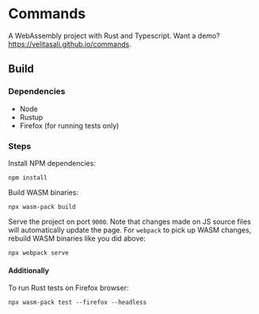 # Commands

A WebAssembly project with Rust and Typescript. Want a demo? 
<https://velitasali.github.io/commands>.

## Build

### Dependencies

* Node
* Rustup
* Firefox (for running tests only)

### Steps

Install NPM dependencies:

```
npm install
```

Build WASM binaries:

```
npx wasm-pack build
```

Serve the project on port `9000`. Note that changes made on JS source files
will automatically update the page. For `webpack` to pick up WASM changes,
rebuild WASM binaries like you did above:

```
npx webpack serve
```

#### Additionally

To run Rust tests on Firefox browser:

```
npx wasm-pack test --firefox --headless
```

